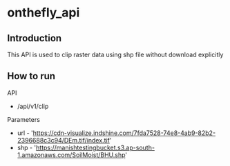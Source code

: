 # onthefly_api

## Introduction
This API is used to clip raster data using shp file without download explicitly

## How to run

API
* /api/v1/clip

Parameters
* url - 'https://cdn-visualize.indshine.com/7fda7528-74e8-4ab9-82b2-2396688c3c94/DEm.tif/index.tif'
* shp - 'https://manishtestingbucket.s3.ap-south-1.amazonaws.com/SoilMoist/BHU.shp'

